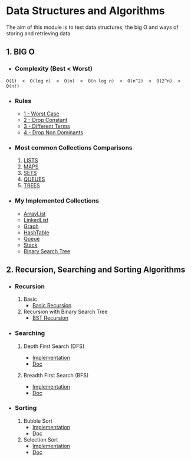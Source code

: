 # Data Structures and Algorithms

The aim of this module is to test data structures, the big O and ways of storing and retrieving data

## 1. BIG O

- ### Complexity (Best < Worst)

`O(1)  <  O(log n)  <  O(n)  <  O(n log n)  <  O(n^2)  <  O(2^n)  <  O(n!)`

- ### Rules
    - [1 - Worst Case](src/main/java/bigO/rules/Rule1_WorstCase.java)
    - [2 - Drop Constant](src/main/java/bigO/rules/Rule2_DropConstant.java)
    - [3 - Different Terms](src/main/java/bigO/rules/Rule3_DifferentTerms.java)
    - [4 - Drop Non Dominants](src/main/java/bigO/rules/Rule4_DropNonDominants.java)

- ### Most common Collections Comparisons

    1. [LISTS](Lists.md)
    2. [MAPS](Maps.md)
    3. [SETS](Sets.md)
    4. [QUEUES](Queues.md)
    5. [TREES](Trees.md)

- ### My Implemented Collections
    - [ArrayList](src/main/java/data_structure/implementation/_ArrayList.java)
    - [LinkedList](src/main/java/data_structure/implementation/_LinkedList.java)
    - [Graph](src/main/java/data_structure/implementation/_Graph.java)
    - [HashTable](src/main/java/data_structure/implementation/_HashTable.java)
    - [Queue](src/main/java/data_structure/implementation/_Queue.java)
    - [Stack](src/main/java/data_structure/implementation/_Stack.java)
    - [Binary Search Tree](src/main/java/data_structure/implementation/_BinarySearchTree.java)

## 2. Recursion, Searching and Sorting Algorithms

- ### Recursion
    1. Basic
        - [Basic Recursion](src/main/java/algorithms/recursion/BasicRecursion.java)
    2. Recursion with Binary Search Tree
        - [BST Recursion](src/main/java/algorithms/recursion/RecursiveBinarySearchThree.java)

- ### Searching
    1. Depth First Search (DFS)
        - [Implementation](src/main/java/algorithms/searching/DepthFirstSearch/DepthFirstSearch.java)
        - [Doc](src/main/java/algorithms/searching/DepthFirstSearch/DepthFirstSearch.md)

    2. Breadth First Search (BFS)
        - [Implementation](src/main/java/algorithms/searching/BreadthFirstSearch/BreadthFirstSearch.java)
        - [Doc](src/main/java/algorithms/searching/DepthFirstSearch/DepthFirstSearch.md)

- ### Sorting
    1. Bubble Sort
        - [Implementation](src/main/java/algorithms/sorting/BubbleSort/BubbleSort.java)
        - [Doc](src/main/java/algorithms/sorting/BubbleSort/BubbleSort.md)
    2. Selection Sort
        - [Implementation](src/main/java/algorithms/sorting/SelectionSort/SelectionSort.java)
        - [Doc](src/main/java/algorithms/sorting/SelectionSort/SelectionSort.md)
